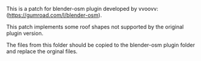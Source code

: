 This is a patch for blender-osm plugin developed by vvoovv: (https://gumroad.com/l/blender-osm).

This patch implements some roof shapes not supported by the original plugin version.

The files from this folder should be copied to the blender-osm plugin folder and replace the orginal files.